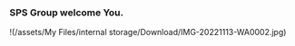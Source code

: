 ### SPS Group welcome You. 

!(/assets/My Files/internal storage/Download/IMG-20221113-WA0002.jpg)


